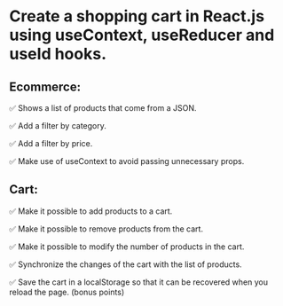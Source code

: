 # Create a shopping cart in React.js using useContext, useReducer and useId hooks.

## Ecommerce:

✅ Shows a list of products that come from a JSON.</br>

✅ Add a filter by category.</br>

✅ Add a filter by price.</br>

✅ Make use of useContext to avoid passing unnecessary props.</br>

## Cart:

✅ Make it possible to add products to a cart.</br>

✅ Make it possible to remove products from the cart.</br>

✅ Make it possible to modify the number of products in the cart.</br>

✅ Synchronize the changes of the cart with the list of products.</br>

✅ Save the cart in a localStorage so that it can be recovered when you reload the page. (bonus points)</br>
